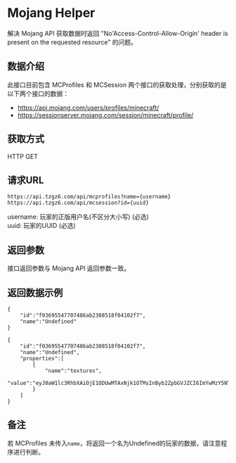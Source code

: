 # Mojang Helper
解决 Mojang API 获取数据时返回 "No'Access-Control-Allow-Origin' header is present on the requested resource" 的问题。
## 数据介绍
此接口目前包含 MCProfiles 和 MCSession 两个接口的获取处理，分别获取的是以下两个接口的数据：   
* https://api.mojang.com/users/profiles/minecraft/
* https://sessionserver.mojang.com/session/minecraft/profile/
## 获取方式
HTTP GET
## 请求URL
```
https://api.tzgz6.com/api/mcprofiles?name={username}
https://api.tzgz6.com/api/mcsession?id={uuid}
```
username: 玩家的正版用户名(不区分大小写) (必选)   
uuid: 玩家的UUID (必选)   
## 返回参数
接口返回参数与 Mojang API 返回参数一致。
## 返回数据示例
```
{
    "id":"f03695547707486ab2308518f04102f7",
    "name":"Undefined"
}
```   
```
{
    "id":"f03695547707486ab2308518f04102f7",
    "name":"Undefined",
    "properties":[
        {
            "name":"textures",
            "value":"eyJ0aW1lc3RhbXAiOjE1ODUwMTAxNjk1OTMsInByb2ZpbGVJZCI6ImYwMzY5NTU0NzcwNzQ4NmFiMjMwODUxOGYwNDEwMmY3IiwicHJvZmlsZU5hbWUiOiJVbmRlZmluZWQiLCJ0ZXh0dXJlcyI6eyJTS0lOIjp7InVybCI6Imh0dHA6Ly90ZXh0dXJlcy5taW5lY3JhZnQubmV0L3RleHR1cmUvZjNlZTYyYjkxMWIxM2Y4ZjkyYTg4NDBkMjcwYTBmYjY4ODMyZGM4YjQzMGQxZjM4YTVmOTVjNmZlMjI0OGVjMCIsIm1ldGFkYXRhIjp7Im1vZGVsIjoic2xpbSJ9fX19"
        }
    ]
}
```   
## 备注
若 MCProfiles 未传入```name```，将返回一个名为Undefined的玩家的数据，请注意程序进行判断。